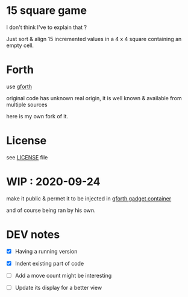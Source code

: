 # 15 square game

I don't think I've to explain that ? 

Just sort & align 15 incremented values in a 4 x 4 square containing an empty cell.

# Forth

use [gforth](https://www.gnu.org/software/gforth/) 

original code has unknown real origin, it is well known & available from multiple sources

here is my own fork of it.

# License 

see [LICENSE](LICENSE) file 

# WIP : 2020-09-24

make it public & permet it to be injected in [gforth gadget container](https://hub.docker.com/r/francoispussault/gforthgadgets)

and of course being ran by his own.

# DEV notes

- [X] Having a running version
- [X] Indent existing part of code
- [ ] Add a move count might be interesting
- [ ] Update its display for a better view 

